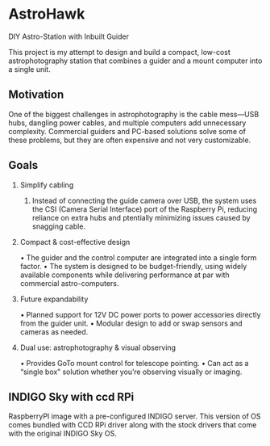 # AstroHawk

DIY Astro-Station with Inbuilt Guider

This project is my attempt to design and build a compact, low-cost astrophotography station that combines a guider and a mount computer into a single unit.

## Motivation

One of the biggest challenges in astrophotography is the cable mess—USB hubs, dangling power cables, and multiple computers add unnecessary complexity. Commercial guiders and PC-based solutions solve some of these problems, but they are often expensive and not very customizable.

## Goals

1. Simplify cabling

    1. Instead of connecting the guide camera over USB, the system uses the CSI (Camera Serial Interface) port of the Raspberry Pi, reducing reliance on extra hubs and ptentially minimizing issues caused by snagging cable.

2. Compact & cost-effective design

    • The guider and the control computer are integrated into a single form factor.
    • The system is designed to be budget-friendly, using widely available components while delivering performance at par with commercial astro-computers.

3. Future expandability

    • Planned support for 12V DC power ports to power accessories directly from the guider unit.
    • Modular design to add or swap sensors and cameras as needed.

4. Dual use: astrophotography & visual observing

    • Provides GoTo mount control for telescope pointing.
    • Can act as a “single box” solution whether you’re observing visually or imaging.

## INDIGO Sky with ccd RPi

RaspberryPI image with a pre-configured INDIGO server. This version of OS comes bundled with CCD RPi driver along with the stock drivers that come with the original INDIGO Sky OS.
